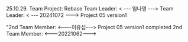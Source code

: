 25.10.29. Team Project: Rebase
Team Leader: < --- 임나영 --->
Team Leader: < --- 20241072 --->
Project 05 version1 

"2nd Team Member: <---이유섭--->
Project 05 version1 completed
2nd Team Member: <---20221062--->
